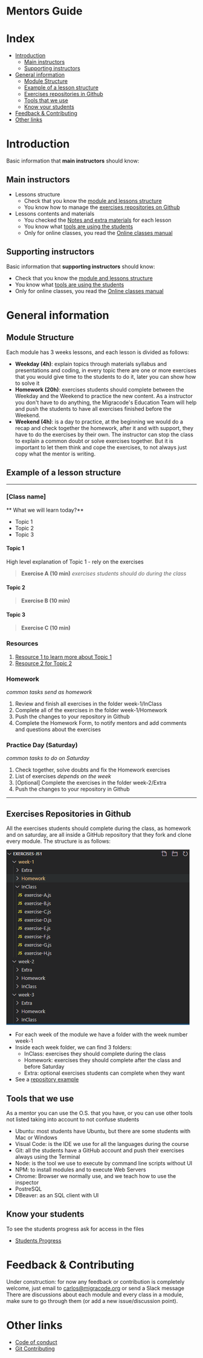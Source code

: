 # Mentors Guide

# Index

- [Introduction](#introduction)
  - [Main instructors](#main-instructors)  
  - [Supporting instructors](#supporting-instructors)
- [General information](#general-information)
  - [Module Structure](#module-structure)  
  - [Example of a lesson structure](#example-of-a-lesson-structure)
  - [Exercises repositories in Github](#exercises-repositories-in-github)
  - [Tools that we use](#tools-that-we-use)
  - [Know your students](#know-your-students)
- [Feedback & Contributing](#feedback-&-contributing)
- [Other links](#other-links)

# Introduction

Basic information that **main instructors** should know:

## Main instructors

- Lessons structure
    - Check that you know the [module and lessons structure](#module-structure)
    - You know how to manage the [exercises repositories on Github](#exercises-repositories-in-github)
- Lessons contents and materials
    - You checked the [Notes and extra materials](mentors-weeks.html) for each lesson
    - You know what [tools are using the students](#tools-that-we-use)
    - Only for online classes, you read the [Online classes manual](https://docs.google.com/document/d/13KBKYSfzPxzGtEE5HM15M6vUOjSz71wgYNfx0SOGQQE/edit)

## Supporting instructors

Basic information that **supporting instructors** should know:

- Check that you know the [module and lessons structure](#module-structure)
- You know what [tools are using the students](#tools-that-we-use)
- Only for online classes, you read the [Online classes manual](https://docs.google.com/document/d/13KBKYSfzPxzGtEE5HM15M6vUOjSz71wgYNfx0SOGQQE/edit)

# General information

## Module Structure

Each module has 3 weeks lessons, and each lesson is divided as follows:
  - **Weekday (4h)**: explain topics through materials syllabus and presentations and coding, in every topic there are one or more exercises that you would give time to the students to do it, later you can show how to solve it
  - **Homework (20h)**: exercises students should complete between the Weekday and the Weekend to practice the new content. As a instructor you don't have to do anything, the Migracode's Education Team will help and push the students to have all exercises finished before the Weekend.
  - **Weekend (4h)**: is a day to practice, at the beginning we would do a recap and check together the homework, after it and with support, they have to do the exercises by their own. The instructor can stop the class to explain a common doubt or solve exercises together. But it is important to let them think and cope the exercises, to not always just copy what the mentor is writing.

## Example of a lesson structure

---

### [Class name]

** What we will learn today?**

* Topic 1
* Topic 2
* Topic 3

#### Topic 1

High level explanation of Topic 1 - rely on the exercises

> **Exercise A (10 min)**  _exercises students should do during the class_

#### Topic 2

> **Exercise B (10 min)**

#### Topic 3

> **Exercise C (10 min)**

### Resources

1. [Resource 1 to learn more about Topic 1](https://google.com)
2. [Resource 2 for Topic 2](https://google.com)

### Homework

_common tasks send as homework_

1. Review and finish all exercises in the folder week-1/InClass
2. Complete all of the exercises in the folder week-1/Homework
3. Push the changes to your repository in Github
4. Complete the Homework Form, to notify mentors and add comments and questions about the exercises

### Practice Day (Saturday)

_common tasks to do on Saturday_

1. Check together, solve doubts and fix the Homework exercises
2. List of exercises _depends on the week_
3. [Optional] Complete the exercises in the folder week-2/Extra
4. Push the changes to your repository in Github

---

## Exercises Repositories in Github

All the exercises students should complete during the class, as homework and on saturday, are all inside a GitHub repository that they fork and clone every module. The structure is as follows:

![Exercises repo folders](./assets/mentors/gitreposfolders.png)

- For each week of the module we have a folder with the week number week-1
- Inside each week folder, we can find 3 folders:
    - InClass: exercises they should complete during the class
    - Homework: exercises they should complete after the class and before Saturday
    - Extra: optional exercises students can complete when they want
- See a [repository example](https://github.com/Migracode-Barcelona/exercises-js1)

## Tools that we use

As a mentor you can use the O.S. that you have, or you can use other tools not listed taking into account to not confuse students

- Ubuntu: most students have Ubuntu, but there are some students with Mac or Windows
- Visual Code: is the IDE we use for all the languages during the course
- Git: all the students have a GitHub account and push their exercises always using the Terminal
- Node: is the tool we use to execute by command line scripts without UI
- NPM: to install modules and to execute Web Servers
- Chrome: Browser we normally use, and we teach how to use the inspector
- PostreSQL
- DBeaver: as an SQL client with UI

## Know your students

To see the students progress ask for access in the files

- [Students Progress](https://docs.google.com/spreadsheets/d/1TKd_X-bsx1qbInkAv7x5d3slkJF9sEExfCnFRyjllBk)

# Feedback & Contributing

Under construction: for now any feedback or contribution is completely welcome, just email to carlos@migracode.org or send a Slack message
There are discussions about each module and every class in a module, make sure to go through them (or add a new issue/discussion point).

# Other links

- [Code of conduct](CODE_OF_CONDUCT.md)
- [Git Contributing](CONTRIBUTING.md)
